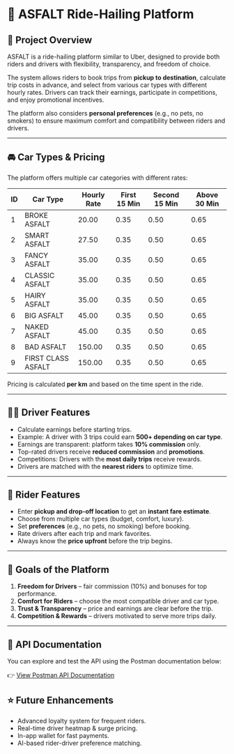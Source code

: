 # 🚖 ASFALT Ride-Hailing Platform  

## 📌 Project Overview  
ASFALT is a ride-hailing platform similar to Uber, designed to provide both riders and drivers with flexibility, transparency, and freedom of choice.  

The system allows riders to book trips from **pickup to destination**, calculate trip costs in advance, and select from various car types with different hourly rates. Drivers can track their earnings, participate in competitions, and enjoy promotional incentives.  

The platform also considers **personal preferences** (e.g., no pets, no smokers) to ensure maximum comfort and compatibility between riders and drivers.  

---

## 🚘 Car Types & Pricing  
The platform offers multiple car categories with different rates:  

| ID | Car Type            | Hourly Rate | First 15 Min | Second 15 Min | Above 30 Min |
|----|----------------------|-------------|--------------|---------------|--------------|
| 1  | BROKE ASFALT        | 20.00       | 0.35         | 0.50          | 0.65         |
| 2  | SMART ASFALT        | 27.50       | 0.35         | 0.50          | 0.65         |
| 3  | FANCY ASFALT        | 35.00       | 0.35         | 0.50          | 0.65         |
| 4  | CLASSIC ASFALT      | 35.00       | 0.35         | 0.50          | 0.65         |
| 5  | HAIRY ASFALT        | 35.00       | 0.35         | 0.50          | 0.65         |
| 6  | BIG ASFALT          | 45.00       | 0.35         | 0.50          | 0.65         |
| 7  | NAKED ASFALT        | 45.00       | 0.35         | 0.50          | 0.65         |
| 8  | BAD ASFALT          | 150.00      | 0.35         | 0.50          | 0.65         |
| 9  | FIRST CLASS ASFALT  | 150.00      | 0.35         | 0.50          | 0.65         |

Pricing is calculated **per km** and based on the time spent in the ride.  

---

## 🧑‍✈️ Driver Features  
- Calculate earnings before starting trips.  
- Example: A driver with 3 trips could earn **500+ depending on car type**.  
- Earnings are transparent: platform takes **10% commission** only.  
- Top-rated drivers receive **reduced commission** and **promotions**.  
- Competitions: Drivers with the **most daily trips** receive rewards.  
- Drivers are matched with the **nearest riders** to optimize time.  

---

## 🚗 Rider Features  
- Enter **pickup and drop-off location** to get an **instant fare estimate**.  
- Choose from multiple car types (budget, comfort, luxury).  
- Set **preferences** (e.g., no pets, no smoking) before booking.  
- Rate drivers after each trip and mark favorites.  
- Always know the **price upfront** before the trip begins.  

---

## 🎯 Goals of the Platform  
1. **Freedom for Drivers** – fair commission (10%) and bonuses for top performance.  
2. **Comfort for Riders** – choose the most compatible driver and car type.  
3. **Trust & Transparency** – price and earnings are clear before the trip.  
4. **Competition & Rewards** – drivers motivated to serve more trips daily.  

---

## 📖 API Documentation  

You can explore and test the API using the Postman documentation below:  

👉 [View Postman API Documentation](https://meshena-websocket.postman.co/workspace/My-Workspace~45dbe371-49da-4586-89cc-9c383b3e3abb/example/37449019-801b35e4-746f-4cea-bdf8-8d52cc31043a?action=share&creator=37449019&ctx=documentation)







## ⭐ Future Enhancements  
- Advanced loyalty system for frequent riders.  
- Real-time driver heatmap & surge pricing.  
- In-app wallet for fast payments.  
- AI-based rider-driver preference matching.  
